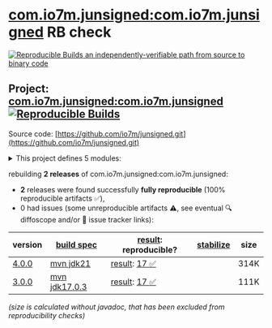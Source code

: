 [com.io7m.junsigned:com.io7m.junsigned](https://central.sonatype.com/artifact/com.io7m.junsigned/com.io7m.junsigned/versions) RB check
=======

[![Reproducible Builds](https://reproducible-builds.org/images/logos/rb.svg) an independently-verifiable path from source to binary code](https://reproducible-builds.org/)

## Project: [com.io7m.junsigned:com.io7m.junsigned](https://central.sonatype.com/artifact/com.io7m.junsigned/com.io7m.junsigned/versions) [![Reproducible Builds](https://img.shields.io/endpoint?url=https://raw.githubusercontent.com/jvm-repo-rebuild/reproducible-central/master/content/com/io7m/junsigned/badge.json)](https://github.com/jvm-repo-rebuild/reproducible-central/blob/master/content/com/io7m/junsigned/README.md)

Source code: [https://github.com/io7m/junsigned.git](https://github.com/io7m/junsigned.git)

<details><summary>This project defines 5 modules:</summary>

* [com.io7m.junsigned:com.io7m.junsigned](https://central.sonatype.com/artifact/com.io7m.junsigned/com.io7m.junsigned/overview)
* [com.io7m.junsigned:com.io7m.junsigned.core](https://central.sonatype.com/artifact/com.io7m.junsigned/com.io7m.junsigned.core/overview)
* [com.io7m.junsigned:com.io7m.junsigned.documentation](https://central.sonatype.com/artifact/com.io7m.junsigned/com.io7m.junsigned.documentation/overview)
* [com.io7m.junsigned:com.io7m.junsigned.ranges](https://central.sonatype.com/artifact/com.io7m.junsigned/com.io7m.junsigned.ranges/overview)
* [com.io7m.junsigned:com.io7m.junsigned.tests](https://central.sonatype.com/artifact/com.io7m.junsigned/com.io7m.junsigned.tests/overview)
</details>

rebuilding **2 releases** of com.io7m.junsigned:com.io7m.junsigned:
- **2** releases were found successfully **fully reproducible** (100% reproducible artifacts :white_check_mark:),
- 0 had issues (some unreproducible artifacts :warning:, see eventual :mag: diffoscope and/or :memo: issue tracker links):

| version | [build spec](/BUILDSPEC.md) | [result](https://reproducible-builds.org/docs/jvm/): reproducible? | [stabilize](https://github.com/google/oss-rebuild/blob/main/cmd/stabilize/README.md) | size |
| -- | --------- | ------ | ------ | -- |
| [4.0.0](https://central.sonatype.com/artifact/com.io7m.junsigned/com.io7m.junsigned/4.0.0/pom) | [mvn jdk21](com.io7m.junsigned-4.0.0.buildspec) | [result](com.io7m.junsigned-4.0.0.buildinfo): [17 :white_check_mark: ](com.io7m.junsigned-4.0.0.buildcompare) | | 314K |
| [3.0.0](https://central.sonatype.com/artifact/com.io7m.junsigned/com.io7m.junsigned/3.0.0/pom) | [mvn jdk17.0.3](com.io7m.junsigned-3.0.0.buildspec) | [result](com.io7m.junsigned-3.0.0.buildinfo): [17 :white_check_mark: ](com.io7m.junsigned-3.0.0.buildcompare) | | 111K |

<i>(size is calculated without javadoc, that has been excluded from reproducibility checks)</i>
